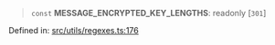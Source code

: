 > `const` **MESSAGE\_ENCRYPTED\_KEY\_LENGTHS**: readonly \[`301`\]

Defined in: [src/utils/regexes.ts:176](https://github.com/bhavjitChauhan/khan-api/blob/67d30ab4498111952301bcaddbef9a132bf75105/src/utils/regexes.ts#L176)
